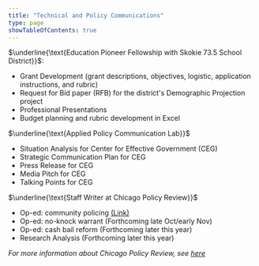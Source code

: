 ```yaml
---
title: "Technical and Policy Communications"
type: page
showTableOfContents: true
---
```


$\underline{\text{Education Pioneer Fellowship with Skokie 73.5 School District}}$:

- Grant Development (grant descriptions, objectives, logistic, application instructions, and rubric)
- Request for Bid paper (RFB) for the district's Demographic Projection project
- Professional Presentations
- Budget planning and rubric development in Excel

$\underline{\text{Applied Policy Communication Lab}}$

- Situation Analysis for Center for Effective Government (CEG)
- Strategic Communication Plan for CEG
- Press Release for CEG
- Media Pitch for CEG
- Talking Points for CEG

$\underline{\text{Staff Writer at Chicago Policy Review}}$
- Op-ed: community policing [(Link)](https://chicagopolicyreview.org/2022/01/19/soldiers-to-guardians-transition-to-a-community-policing-model/)
- Op-ed: no-knock warrant (Forthcoming late Oct/early Nov)
- Op-ed: cash bail reform (Forthcoming later this year)
- Research Analysis (Forthcoming later this year)

*For more information about Chicago Policy Review, see [here](https://chicagopolicyreview.org/about/)*
